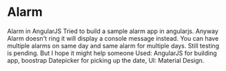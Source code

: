 # Alarm
Alarm in AngularJS
 Tried to build a sample alarm app in angularjs. Anyway Alarm doesn't ring it will display a console message instead. You can have multiple alarms on same day and same alarm for multiple days. Still testing is pending. But I hope it might help someone
Used: AngularJS for building app, boostrap Datepicker for picking up the date, UI: Material Design.
